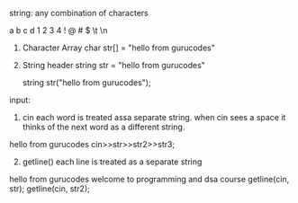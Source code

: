 string: any combination of characters

a b c d 1 2 3 4 ! @ # $ \t \n

1. Character Array
    char str[] = "hello from gurucodes"

2. String header
    string str = "hello from gurucodes"

    string str("hello from gurucodes");


input: 
1. cin
    each word is treated assa separate string. 
    when cin sees a space it thinks of the next word as a different string.

hello from gurucodes
cin>>str>>str2>>str3;


2. getline()
    each line is treated as a separate string

hello from gurucodes
welcome to programming and dsa course
getline(cin, str);
getline(cin, str2);



